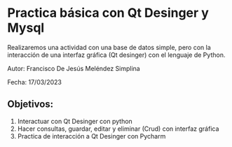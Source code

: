 # Practica básica con Qt Desinger y Mysql

<p>Realizaremos una actividad con una base de datos simple, pero con la interacción de una interfaz gráfica (Qt desinger) con el lenguaje de Python.</p>
<p>Autor: Francisco De Jesús Meléndez Simplina</p>
<p>Fecha: 17/03/2023</p>

## Objetivos:
1) Interactuar con Qt Desinger con python
2) Hacer consultas, guardar, editar y eliminar (Crud) con interfaz gráfica
3) Practica de interacción a Qt Desinger con Pycharm
